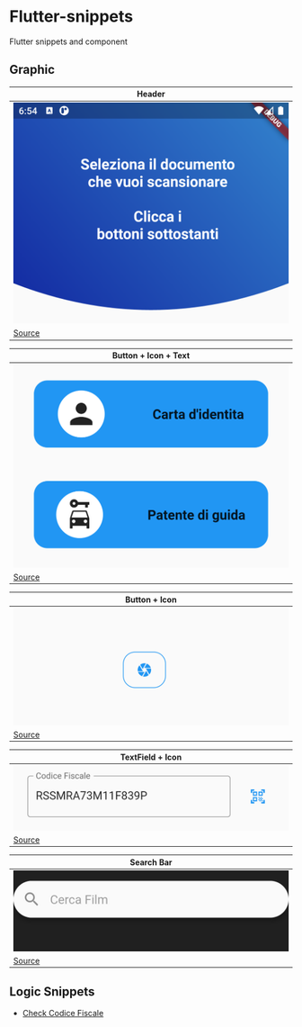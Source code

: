 # Flutter-snippets
Flutter snippets and component


## Graphic
| Header  | 
| ------------- |
| ![Header](https://raw.githubusercontent.com/IsD4n73/flutter-snippets/main/Screen/Screenshot_1668970445.png) |
| [Source](https://github.com/IsD4n73/flutter-snippets/blob/main/Source/header.dart) |



| Button + Icon + Text  | 
| ------------- |
| ![Img](https://raw.githubusercontent.com/IsD4n73/flutter-snippets/main/Screen/Screenshot_1668970597.png) |
| [Source](https://github.com/IsD4n73/flutter-snippets/blob/main/Source/doc_button.dart) |


| Button + Icon | 
| ------------- |
| ![Img](https://raw.githubusercontent.com/IsD4n73/flutter-snippets/main/Screen/Screenshot_1668972294.png) |
| [Source](https://github.com/IsD4n73/flutter-snippets/blob/main/Source/button_icon.dart) |


| TextField + Icon | 
| ------------- |
| ![Img](https://raw.githubusercontent.com/IsD4n73/Flutter-Snippets/main/Screen/Screenshot_1669108110.png) |
| [Source](https://github.com/IsD4n73/Flutter-Snippets/blob/main/Source/textfield_icon.dart) |


| Search Bar| 
| ------------- |
| ![Img](https://raw.githubusercontent.com/IsD4n73/Flutter-Snippets/main/Screen/Screenshot_20221204_230204_com.example.flutter_tv_edit_25110143312313.jpg) |
| [Source]() |


## Logic Snippets 
 - [Check Codice Fiscale](https://github.com/IsD4n73/Flutter-Snippets/blob/main/Logic/check_cf.dart)
